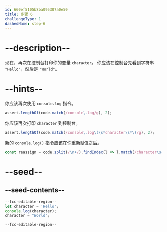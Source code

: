 ```yaml
---
id: 660ef5105b8ba095307a0e50
title: 步骤 6
challengeType: 1
dashedName: step-6
---
```


# --description--

现在，再次在控制台打印你的变量 `character`。 你应该在控制台先看到字符串 `"Hello"`，然后是 `"World"`。

# --hints--

你应该再次使用 `console.log` 指令。

```js
assert.lengthOf(code.match(/console\.log/g), 2);
```

你应该再次打印 `character` 到控制台。

```js
assert.lengthOf(code.match(/console\.log\(\s*character\s*\)/g), 2);
```


新的 `console.log()` 指令应该在你重新赋值之后。

```js
const reassign = code.split(/\n+/).findIndex(l => l.match(/character\s+=\s+("|')World\1/));
```

# --seed--

## --seed-contents--

```js
--fcc-editable-region--
let character = 'Hello';
console.log(character);
character = "World";

--fcc-editable-region--
```
